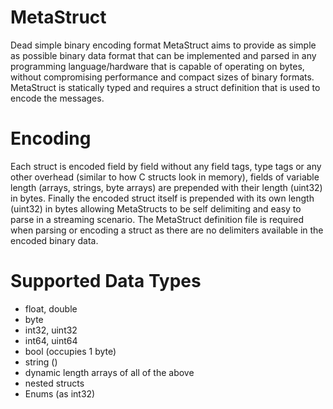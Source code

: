 # MetaStruct
Dead simple binary encoding format
MetaStruct aims to provide as simple as possible binary data format that can be implemented and parsed in any programming language/hardware that is capable of operating on bytes, without compromising performance and compact sizes of binary formats. MetaStruct is statically typed and requires a struct definition that is used to encode the messages. 

# Encoding
Each struct is encoded field by field without any field tags, type tags or any other overhead (similar to how C structs look in memory), fields of variable length (arrays, strings, byte arrays) are prepended with their length (uint32) in bytes. Finally the encoded struct itself is prepended with its own length (uint32) in bytes allowing MetaStructs to be self delimiting and easy to parse in a streaming scenario. The MetaStruct definition file is required when parsing or encoding a struct as there are no delimiters available in the encoded binary data.

# Supported Data Types
- float, double
- byte
- int32, uint32
- int64, uint64
- bool (occupies 1 byte)
- string ()
- dynamic length arrays of all of the above
- nested structs
- Enums (as int32)

